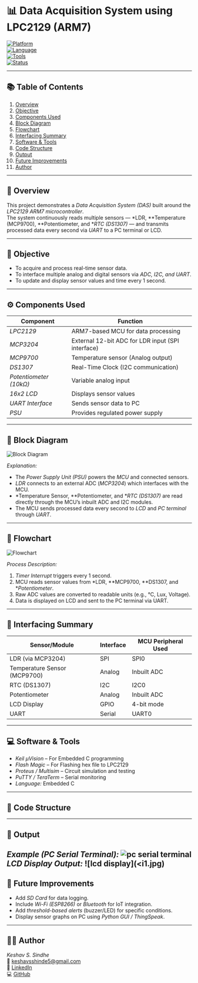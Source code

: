 # 📊 Data Acquisition System using LPC2129 (ARM7)

[![Platform](https://img.shields.io/badge/Platform-ARM7--LPC2129-blue.svg)]()  
[![Language](https://img.shields.io/badge/Language-Embedded%20C-green.svg)]()  
[![Tools](https://img.shields.io/badge/Tools-Keil%2C%20Proteus%2C%20FlashMagic-orange.svg)]()  
[![Status](https://img.shields.io/badge/Status-Working-success.svg)]()

---

## 📚 Table of Contents
1. [Overview](#overview)  
2. [Objective](#objective)  
3. [Components Used](#components-used)  
4. [Block Diagram](#block-diagram)  
5. [Flowchart](#flowchart)  
6. [Interfacing Summary](#interfacing-summary)  
7. [Software & Tools](#software--tools)  
8. [Code Structure](#code-structure)  
9. [Output](#output)  
10. [Future Improvements](#future-improvements)  
11. [Author](#author)

---

## 🧠 Overview
This project demonstrates a *Data Acquisition System (DAS)* built around the *LPC2129 ARM7 microcontroller*.  
The system continuously reads multiple sensors — *LDR, **Temperature (MCP9700), **Potentiometer, and **RTC (DS1307)* — and transmits processed data every second via *UART* to a PC terminal or LCD.

---

## 🎯 Objective
- To acquire and process real-time sensor data.  
- To interface multiple analog and digital sensors via *ADC, I2C, and UART*.  
- To update and display sensor values and time every 1 second.

---

## ⚙ Components Used
| Component | Function |
|------------|-----------|
| *LPC2129* | ARM7-based MCU for data processing |
| *MCP3204* | External 12-bit ADC for LDR input (SPI interface) |
| *MCP9700* | Temperature sensor (Analog output) |
| *DS1307* | Real-Time Clock (I2C communication) |
| *Potentiometer (10kΩ)* | Variable analog input |
| *16x2 LCD* | Displays sensor values |
| *UART Interface* | Sends sensor data to PC |
| *PSU* | Provides regulated power supply |

---

## 🧩 Block Diagram
![Block Diagram](<insert-your-block-diagram-image-link-here>)

*Explanation:*
- The *Power Supply Unit (PSU)* powers the *MCU* and connected sensors.  
- *LDR* connects to an external ADC (*MCP3204*) which interfaces with the MCU.  
- *Temperature Sensor, **Potentiometer, and **RTC (DS1307)* are read directly through the MCU’s inbuilt ADC and I2C modules.  
- The MCU sends processed data every second to *LCD* and *PC terminal* through *UART*.

---

## 🔁 Flowchart
![Flowchart](<insert-your-flowchart-image-link-here>)

*Process Description:*
1. *Timer Interrupt* triggers every 1 second.  
2. MCU reads sensor values from *LDR, **MCP9700, **DS1307, and **Potentiometer*.  
3. Raw ADC values are converted to readable units (e.g., °C, Lux, Voltage).  
4. Data is displayed on LCD and sent to the PC terminal via UART.  

---

## 🧮 Interfacing Summary

| Sensor/Module | Interface | MCU Peripheral Used |
|----------------|------------|----------------------|
| LDR (via MCP3204) | SPI | SPI0 |
| Temperature Sensor (MCP9700) | Analog | Inbuilt ADC |
| RTC (DS1307) | I2C | I2C0 |
| Potentiometer | Analog | Inbuilt ADC |
| LCD Display | GPIO | 4-bit mode |
| UART | Serial | UART0 |

---

## 💻 Software & Tools
- *Keil µVision* – For Embedded C programming  
- *Flash Magic* – For Flashing hex file to LPC2129  
- *Proteus / Multisim* – Circuit simulation and testing  
- *PuTTY / TeraTerm* – Serial monitoring  
- *Language:* Embedded C  

---

## 🧱 Code Structure
---

## 🧾 Output
*Example (PC Serial Terminal):*
![pc serial terminal](i1.jpg)
*LCD Display Output:*
![lcd display](<i1.jpg)
---

## 🚀 Future Improvements
- Add *SD Card* for data logging.  
- Include *Wi-Fi (ESP8266)* or *Bluetooth* for IoT integration.  
- Add *threshold-based alerts* (buzzer/LED) for specific conditions.  
- Display sensor graphs on PC using *Python GUI / ThingSpeak*.

---

## 👨‍💻 Author
*Keshav S. Sindhe*  
📧 [keshavsshinde5@gmail.com](mailto:keshavsshinde5@gmail.com)  
🔗 [LinkedIn](https://linkedin.com/in/keshav-sindhe5)  
💻 [GitHub](https://github.com/keshavsindhe)
